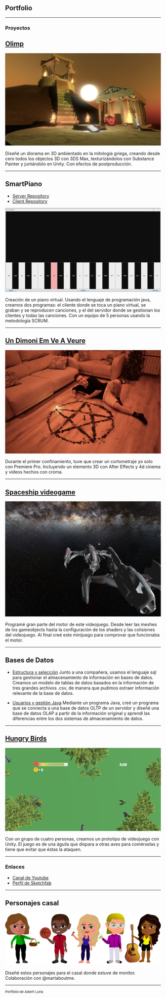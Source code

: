## Portfolio

---

### Proyectos

[Olimp](https://github.com/albertluna/Olimp_executable/)
-
<img src="/pdf/Foto_Olimp.jpg?raw=true"/>

Diseñé un diorama en 3D ambientado en la mitología griega, creando desde cero todos los objectos 3D con 3DS Max, texturizándolos con Substance Painter y juntándolo en Unity. Con efectos de postproducción.

---
SmartPiano
-
 - [Server Repository](https://github.com/albertluna/SmartPiano_Server)
 - [Client Repository](https://github.com/albertluna/SmartPiano_Client)
<img src="images/SmartPiano.png?raw=true"/>

Creación de un piano virtual. Usando el lenguaje de programación java, creamos dos programas: el cliente donde se toca un piano virtual, se graban y se reproducen canciones, y el del servidor donde se gestionan los clientes y todas las canciones. Con un equipo de 5 personas usando la metodología SCRUM.

---
[Un Dimoni Em Ve A Veure](https://www.youtube.com/watch?v=6wn-p90MXIw/)
-
<img src="/images/UDEVAV_foto.JPG?raw=true"/>

Durante el primer confinamiento, tuve que crear un cortometraje yo solo con Premiere Pro. Incluyendo un elemento 3D con After Effects y 4d cinema y vídeos hechos con croma. 

---
[Spaceship videogame](https://github.com/albertluna/Space_videogame/)
-
<img src="images/SpaceGame.png?raw=true"/>

Programé gran parte del motor de este videojuego. Desde leer las meshes de los gameobjects hasta la configuración de los shaders y las colisiones del videojuego.
Al final creé este minijuego para comprovar que funcionaba el motor.

---
Bases de Datos
-
 - [Estructura y selección](https://github.com/albertluna/BBDD/)
 Junto a una compañera, usamos el lenguaje sql para gestionar el almacenamiento de información en bases de datos. Creamos un modelo de tablas de datos basados en la información de tres grandes archivos .csv, de manera que pudimos extraer información relevante de la base de datos.
 
 - [Usuarios y gestión Java](https://github.com/albertluna/BBDDJava/)
 Mediante un programa Java, creé un programa que se connecta a una base de datos OLTP de un servidor y diseñé una base de datos OLAP a partir de la información original y aprendí las diferencias entre los dos sistemas de almacenamiento de datos.
 
---
[Hungry Birds](https://github.com/albertluna/HungryBirds/)
-
<img src="images/Captura_HungryBirds.PNG?raw=true"/>

Con un grupo de cuatro personas, creamos un prototipo de videojuego con Unity. El juego es de una águila que dispara a otras aves para comérselas y tiene que evitar que éstas la ataquen.

---

### Enlaces

- [Canal de Youtube](https://www.youtube.com/channel/UCwkT-sYdwxnXuFxn2ChyB_Q/)
- [Perfil de Sketchfab](https://sketchfab.com/albertluna)

---
Personajes casal
-
<img src="/images/CI_casal.png?raw=true"/>

Diseñé estos personajes para el casal donde estuve de monitor. 
Colaboración con @martaboutme. 



---
<p style="font-size:11px">Portfolio de Albert Luna</p>
